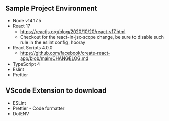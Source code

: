 ## Sample Project Environment

- Node v14.17.5
- React 17
  - https://reactjs.org/blog/2020/10/20/react-v17.html
  - Checkout for the react-in-jsx-scope change, be sure to disable such rule in the eslint config, hooray
- React Scripts 4.0.0
  - https://github.com/facebook/create-react-app/blob/main/CHANGELOG.md
- TypeScript 4
- Eslint
- Prettier

## VScode Extension to download

- ESLint
- Prettier - Code formatter
- DotENV
